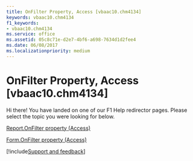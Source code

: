 ```yaml
---
title: OnFilter Property, Access [vbaac10.chm4134]
keywords: vbaac10.chm4134
f1_keywords:
- vbaac10.chm4134
ms.service: office
ms.assetid: 05c8c71e-d2e7-4bf6-a698-7634d1d2fee4
ms.date: 06/08/2017
ms.localizationpriority: medium
---
```



# OnFilter Property, Access [vbaac10.chm4134]

Hi there! You have landed on one of our F1 Help redirector pages. Please select the topic you were looking for below.

[Report.OnFilter property (Access)](https://msdn.microsoft.com/library/72af402e-8e37-328e-b0f4-89f54f59bce0%28Office.15%29.aspx)

[Form.OnFilter property (Access)](https://msdn.microsoft.com/library/4d1b52cb-0f79-d8e9-05b3-a7a1da0a7a62%28Office.15%29.aspx)

[!include[Support and feedback](~/includes/feedback-boilerplate.md)]